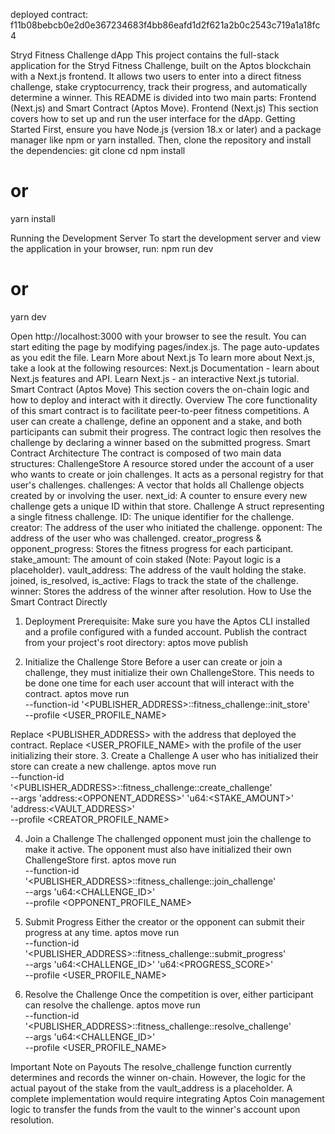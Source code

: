 deployed contract: f11b08bebcb0e2d0e367234683f4bb86eafd1d2f621a2b0c2543c719a1a18fc4

Stryd Fitness Challenge dApp
This project contains the full-stack application for the Stryd Fitness Challenge, built on the Aptos blockchain with a Next.js frontend. It allows two users to enter into a direct fitness challenge, stake cryptocurrency, track their progress, and automatically determine a winner.
This README is divided into two main parts: Frontend (Next.js) and Smart Contract (Aptos Move).
Frontend (Next.js)
This section covers how to set up and run the user interface for the dApp.
Getting Started
First, ensure you have Node.js (version 18.x or later) and a package manager like npm or yarn installed.
Then, clone the repository and install the dependencies:
git clone <your-repo-url>
cd <your-repo-folder>
npm install
# or
yarn install


Running the Development Server
To start the development server and view the application in your browser, run:
npm run dev
# or
yarn dev


Open http://localhost:3000 with your browser to see the result.
You can start editing the page by modifying pages/index.js. The page auto-updates as you edit the file.
Learn More about Next.js
To learn more about Next.js, take a look at the following resources:
Next.js Documentation - learn about Next.js features and API.
Learn Next.js - an interactive Next.js tutorial.
Smart Contract (Aptos Move)
This section covers the on-chain logic and how to deploy and interact with it directly.
Overview
The core functionality of this smart contract is to facilitate peer-to-peer fitness competitions. A user can create a challenge, define an opponent and a stake, and both participants can submit their progress. The contract logic then resolves the challenge by declaring a winner based on the submitted progress.
Smart Contract Architecture
The contract is composed of two main data structures:
ChallengeStore
A resource stored under the account of a user who wants to create or join challenges. It acts as a personal registry for that user's challenges.
challenges: A vector that holds all Challenge objects created by or involving the user.
next_id: A counter to ensure every new challenge gets a unique ID within that store.
Challenge
A struct representing a single fitness challenge.
ID: The unique identifier for the challenge.
creator: The address of the user who initiated the challenge.
opponent: The address of the user who was challenged.
creator_progress & opponent_progress: Stores the fitness progress for each participant.
stake_amount: The amount of coin staked (Note: Payout logic is a placeholder).
vault_address: The address of the vault holding the stake.
joined, is_resolved, is_active: Flags to track the state of the challenge.
winner: Stores the address of the winner after resolution.
How to Use the Smart Contract Directly
1. Deployment
Prerequisite: Make sure you have the Aptos CLI installed and a profile configured with a funded account.
Publish the contract from your project's root directory:
aptos move publish


2. Initialize the Challenge Store
Before a user can create or join a challenge, they must initialize their own ChallengeStore. This needs to be done one time for each user account that will interact with the contract.
aptos move run \
  --function-id '<PUBLISHER_ADDRESS>::fitness_challenge::init_store' \
  --profile <USER_PROFILE_NAME>


Replace <PUBLISHER_ADDRESS> with the address that deployed the contract.
Replace <USER_PROFILE_NAME> with the profile of the user initializing their store.
3. Create a Challenge
A user who has initialized their store can create a new challenge.
aptos move run \
  --function-id '<PUBLISHER_ADDRESS>::fitness_challenge::create_challenge' \
  --args 'address:<OPPONENT_ADDRESS>' 'u64:<STAKE_AMOUNT>' 'address:<VAULT_ADDRESS>' \
  --profile <CREATOR_PROFILE_NAME>


4. Join a Challenge
The challenged opponent must join the challenge to make it active. The opponent must also have initialized their own ChallengeStore first.
aptos move run \
  --function-id '<PUBLISHER_ADDRESS>::fitness_challenge::join_challenge' \
  --args 'u64:<CHALLENGE_ID>' \
  --profile <OPPONENT_PROFILE_NAME>


5. Submit Progress
Either the creator or the opponent can submit their progress at any time.
aptos move run \
  --function-id '<PUBLISHER_ADDRESS>::fitness_challenge::submit_progress' \
  --args 'u64:<CHALLENGE_ID>' 'u64:<PROGRESS_SCORE>' \
  --profile <USER_PROFILE_NAME>


6. Resolve the Challenge
Once the competition is over, either participant can resolve the challenge.
aptos move run \
  --function-id '<PUBLISHER_ADDRESS>::fitness_challenge::resolve_challenge' \
  --args 'u64:<CHALLENGE_ID>' \
  --profile <USER_PROFILE_NAME>


Important Note on Payouts
The resolve_challenge function currently determines and records the winner on-chain. However, the logic for the actual payout of the stake from the vault_address is a placeholder. A complete implementation would require integrating Aptos Coin management logic to transfer the funds from the vault to the winner's account upon resolution.